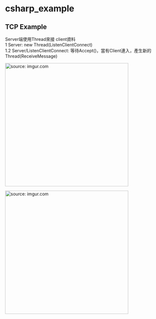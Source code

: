 # csharp_example

## TCP Example

Server端使用Thread來接 client資料  
1   Server: new Thread(ListenClientConnect)    
1.2 Server/ListenClientConnect: 等待Accept()，當有Client連入，產生新的Thread(ReceiveMessage)  

<a href="https://imgur.com/wzJldYD"><img src="https://i.imgur.com/wzJldYD.png" title="source: imgur.com" width="400px" /></a>

<a href="https://imgur.com/L0Jhuir"><img src="https://i.imgur.com/L0Jhuir.png" title="source: imgur.com" width="400px"/></a>
